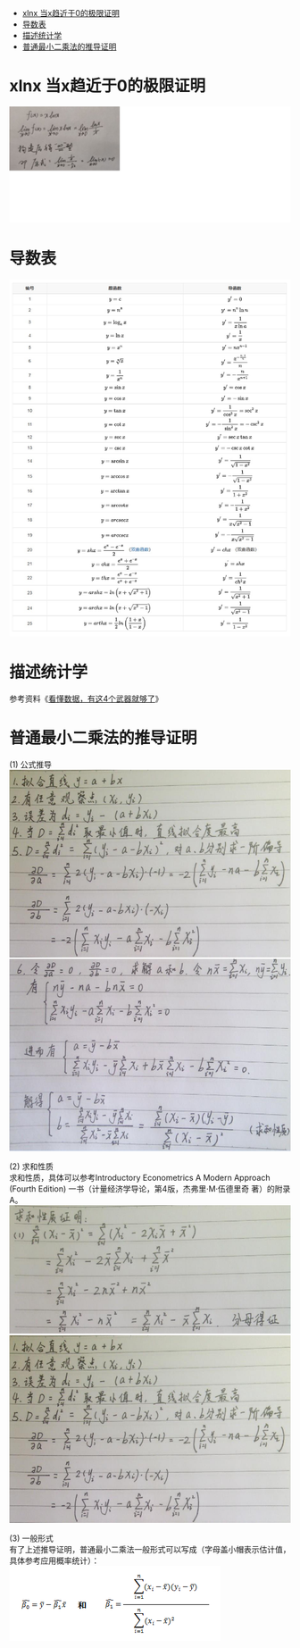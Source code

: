 * [xlnx 当x趋近于0的极限证明](#xlnx-当x趋近于0的极限证明)
* [导数表](#导数表)
* [描述统计学](#描述统计学)
* [普通最小二乘法的推导证明](#普通最小二乘法的推导证明)

# xlnx 当x趋近于0的极限证明
![alt xlnx](./images/xlnx.jpg)

# 导数表
![alt derivative table](./images/derivative_table.jpg)

# 描述统计学
参考资料《[看懂数据，有这4个武器就够了](https://zhuanlan.zhihu.com/p/28060465)》

# 普通最小二乘法的推导证明
(1) 公式推导   
![alt MES1](./images/MSE1.jpg)   
![alt MES2](./images/MSE2.jpg)   

(2) 求和性质    
求和性质，具体可以参考Introductory Econometrics A Modern Approach (Fourth Edition) 一书（计量经济学导论，第4版，杰弗里·M·伍德里奇 著）的附录A。   
![alt MES3](./images/MSE3.jpg)   
![alt MES4](./images/MSE1.jpg)    

(3) 一般形式   
有了上述推导证明，普通最小二乘法一般形式可以写成（字母盖小帽表示估计值，具体参考应用概率统计）：   
![alt MES5](./images/MSE5.png)   

